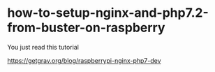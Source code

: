 # how-to-setup-nginx-and-php7.2-from-buster-on-raspberry

You just read this tutorial

https://getgrav.org/blog/raspberrypi-nginx-php7-dev
